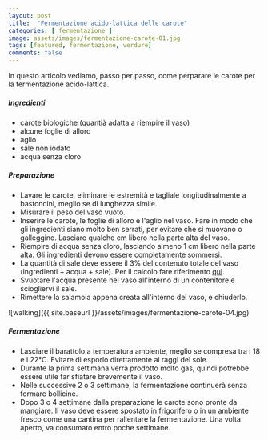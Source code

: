 ```yaml
---
layout: post
title:  "Fermentazione acido-lattica delle carote"
categories: [ fermentazione ]
image: assets/images/fermentazione-carote-01.jpg
tags: [featured, fermentazione, verdure]
comments: false
---
```

In questo articolo vediamo, passo per passo, come perparare le carote per la fermentazione acido-lattica.

##### Ingredienti

- carote biologiche (quantià adatta a riempire il vaso)
- alcune foglie di alloro
- aglio
- sale non iodato
- acqua senza cloro

##### Preparazione

- Lavare le carote, eliminare le estremità e tagliale longitudinalmente a bastoncini, meglio se di lunghezza simile.
- Misurare il peso del vaso vuoto.
- Inserire le carote, le foglie di alloro e l'aglio nel vaso. Fare in modo che gli ingredienti siano molto ben serrati, per evitare che si muovano o galleggino. Lasciare qualche cm libero nella parte alta del vaso.
- Riempire di acqua senza cloro, lasciando almeno 1 cm libero nella parte alta. Gli ingredienti devono essere completamente sommersi.
- La quantità di sale deve essere il 3% del contenuto totale del vaso (ingredienti + acqua + sale). Per il calcolo fare riferimento [qui](../calcolo-sale-fermentazione).
- Svuotare l'acqua presente nel vaso all'interno di un contenitore e sciogliervi il sale.
- Rimettere la salamoia appena creata all'interno del vaso, e chiuderlo.

![walking]({{ site.baseurl }}/assets/images/fermentazione-carote-04.jpg)

##### Fermentazione

- Lasciare il barattolo a temperatura ambiente, meglio se compresa tra i 18 e i 22°C. Evitare di esporlo direttamente ai raggi del sole.
- Durante la prima settimana verrà prodotto molto gas, quindi potrebbe essere utile far sfiatare brevemente il vaso.
- Nelle successive 2 o 3 settimane, la fermentazione continuerà senza formare bollicine.
- Dopo 3 o 4 settimane dalla preparazione le carote sono pronte da mangiare. Il vaso deve essere spostato in frigorifero o in un ambiente fresco come una cantina per rallentare la fermentazione. Una volta aperto, va consumato entro poche settimane.

